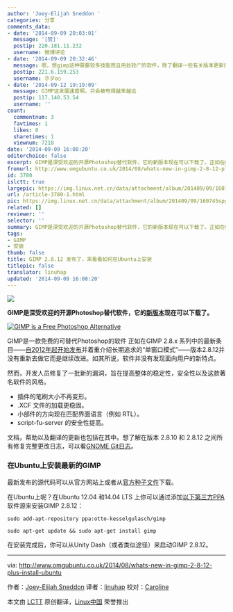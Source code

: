 ```yaml
---
author: 'Joey-Elijah Sneddon '
categories: 分享
comments_data:
- date: '2014-09-09 20:03:01'
  message: '[赞]'
  postip: 220.181.11.232
  username: 微博评论
- date: '2014-09-09 20:32:46'
  message: 嗯，想gimp这种需要较多技能而且用处较广的软件，除了翻译一些有关版本更新的文章外，我们更应该找一些人们如何应用这款软件来解决问题的文章或者博客，最好结合实际来写一些系列文章。可以换一个思路，windows不是有美图秀秀，光影魔术手之类的软件吗？他们宣传的那些功能点什么的，用gimp怎么来搞定哇，每篇文章不需要讲得太多，只要一篇漂亮讲完一个技能就好
  postip: 221.6.159.253
  username: 朩ダo○
- date: '2014-09-12 19:19:09'
  message: GIMP这发展速度啊，只会被甩得越来越远
  postip: 117.140.53.54
  username: ''
count:
  commentnum: 3
  favtimes: 1
  likes: 0
  sharetimes: 1
  viewnum: 7218
date: '2014-09-09 16:08:20'
editorchoice: false
excerpt: GIMP是深受欢迎的开源Photoshop替代软件，它的新版本现在可以下载了。正如在GIMP 2.8.x 系列中的最新条目——自2012年起开始发布并着重介绍长期追求的“单窗口模式”——版本2.8.12并没有重新去做它而是继续改进。如其所说，软件并没有发现面向用户的新特点。
fromurl: http://www.omgubuntu.co.uk/2014/08/whats-new-in-gimp-2-8-12-plus-install-ubuntu
id: 3780
islctt: true
largepic: https://img.linux.net.cn/data/attachment/album/201409/09/160745spg5lpk7ffgrcgg9.png
url: /article-3780-1.html
pic: https://img.linux.net.cn/data/attachment/album/201409/09/160745spg5lpk7ffgrcgg9.png.thumb.jpg
related: []
reviewer: ''
selector: ''
summary: GIMP是深受欢迎的开源Photoshop替代软件，它的新版本现在可以下载了。正如在GIMP 2.8.x 系列中的最新条目——自2012年起开始发布并着重介绍长期追求的“单窗口模式”——版本2.8.12并没有重新去做它而是继续改进。如其所说，软件并没有发现面向用户的新特点。
tags:
- GIMP
- 安装
thumb: false
title: GIMP 2.8.12 发布了，来看看如何在Ubuntu上安装
titlepic: false
translator: linuhap
updated: '2014-09-09 16:08:20'
---
```


**![](/data/attachment/album/201409/09/160745spg5lpk7ffgrcgg9.png)**


**GIMP是深受欢迎的开源Photoshop替代软件，它的[新版本](http://www.omgubuntu.co.uk/2012/05/gimp-2-8-released)现在可以下载了。**


[![GIMP is a Free Photoshop Alternative](https://camo.githubusercontent.com/42d1b5bc265f00c9137450e8866bf2210ae8f869/687474703a2f2f7777772e6f6d677562756e74752e636f2e756b2f77702d636f6e74656e742f75706c6f6164732f323031322f30352f73637265656e2d73686f742d323031322d30352d30332d61742d31302e33382e34302e6a7067)](https://camo.githubusercontent.com/42d1b5bc265f00c9137450e8866bf2210ae8f869/687474703a2f2f7777772e6f6d677562756e74752e636f2e756b2f77702d636f6e74656e742f75706c6f6164732f323031322f30352f73637265656e2d73686f742d323031322d30352d30332d61742d31302e33382e34302e6a7067)


 GIMP是一款免费的可替代Photoshop的软件
正如在GIMP 2.8.x 系列中的最新条目——[自2012年起开始发布](https://git.gnome.org/browse/gimp/plain/NEWS?h=gimp-2-8)并着重介绍长期追求的“单窗口模式”——版本2.8.12并没有重新去做它而是继续改进。如其所说，软件并没有发现面向用户的新特点。


然而，开发人员修复了一批新的漏洞，旨在提高整体的稳定性，安全性以及这款著名软件的风格。


* 插件的笔刷大小不再变形。
* .XCF 文件的加载更稳固。
* 小部件的方向现在匹配界面语言（例如 RTL）。
* script-fu-server 的安全性提高。


文档，帮助以及翻译的更新也包括在其中。想了解在版本 2.8.10 和 2.8.12 之间所有修复完整更改日志，可以看[GNOME Git日志](https://git.gnome.org/browse/gimp/plain/NEWS?h=gimp-2-8)。


### 在Ubuntu上安装最新的GIMP


最新发布的源代码可以从官方网站上或者从[官方种子文件](http://download.gimp.org/pub/gimp/v2.8/gimp-2.8.12.tar.bz2.torrent)下载。


在Ubuntu上呢？在Ubuntu 12.04 和14.04 LTS 上你可以通过添加[以下第三方PPA](https://launchpad.net/~otto-kesselgulasch/+archive/ubuntu/gimp)软件源来安装GIMP 2.8.12：



```
sudo add-apt-repository ppa:otto-kesselgulasch/gimp

sudo apt-get update && sudo apt-get install gimp

```

在安装完成后，你可以从Unity Dash（或者类似途径）来启动GIMP 2.8.12。




---


via: <http://www.omgubuntu.co.uk/2014/08/whats-new-in-gimp-2-8-12-plus-install-ubuntu>


作者：[Joey-Elijah Sneddon](https://plus.google.com/117485690627814051450/?rel=author) 译者：[linuhap](https://github.com/linuhap) 校对：[Caroline](https://github.com/carolinewuyan)


本文由 [LCTT](https://github.com/LCTT/TranslateProject) 原创翻译，[Linux中国](http://linux.cn/) 荣誉推出